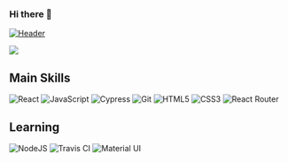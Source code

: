 ### Hi there 👋
[![Header](https://avatars.githubusercontent.com/u/67295227?s=120&v=4 "Header")](https://terminal.turing.edu/alumni/750-max-bregman)

<img align="center" src="https://github-readme-stats.vercel.app/api/?username=Max9545&theme=<THEME_NAME>" />




## Main Skills

<img alt="React" src="https://img.shields.io/badge/react%20-%2320232a.svg?&style=for-the-badge&logo=react&logoColor=%2361DAFB"/>
<img alt="JavaScript" src="https://img.shields.io/badge/javascript%20-%23323330.svg?&style=for-the-badge&logo=javascript&logoColor=%23F7DF1E"/>
<img alt="Cypress" src='https://img.shields.io/badge/cypress%20-%23404d59.svg?&style=for-the-badge&logo=Cypress&logoColor=white'/>
<img alt="Git" src="https://img.shields.io/badge/git%20-%23F05033.svg?&style=for-the-badge&logo=git&logoColor=white"/>
<img alt="HTML5" src="https://img.shields.io/badge/html5%20-%23E34F26.svg?&style=for-the-badge&logo=html5&logoColor=white"/>
<img alt="CSS3" src="https://img.shields.io/badge/css3%20-%231572B6.svg?&style=for-the-badge&logo=css3&logoColor=white"/>
<img alt="React Router" src='https://img.shields.io/badge/React_Router-CA4245?style=for-the-badge&logo=react-router&logoColor=white'/>


## Learning

<img alt="NodeJS" src="https://img.shields.io/badge/node.js%20-%2343853D.svg?&style=for-the-badge&logo=node.js&logoColor=white"/>
<img alt="Travis CI" src='https://img.shields.io/travis/jupyterhub/jupyterhub/master?logo=travis'/>
<img alt="Material UI" src='https://img.shields.io/badge/Material--UI-0081CB?style=for-the-badge&logo=material-ui&logoColor=white'/>


<!--
**Max9545/Max9545** is a ✨ _special_ ✨ repository because its `README.md` (this file) appears on your GitHub profile.

Here are some ideas to get you started:

- 🔭 I’m currently working on ...
- 🌱 I’m currently learning ...
- 👯 I’m looking to collaborate on ...
- 🤔 I’m looking for help with ...
- 💬 Ask me about ...
- 📫 How to reach me: ...
- 😄 Pronouns: ...
- ⚡ Fun fact: ...
-->
